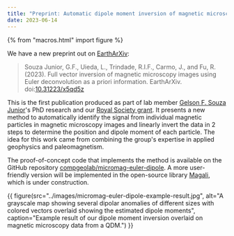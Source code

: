 ```yaml
---
title: "Preprint: Automatic dipole moment inversion of magnetic microscopy images"
date: 2023-06-14
---
```


{% from "macros.html" import figure %}

We have a new preprint out on [EarthArXiv](https://eartharxiv.org/):

> Souza Junior, G.F., Uieda, L., Trindade, R.I.F., Carmo, J., and Fu, R.
> (2023). Full vector inversion of magnetic microscopy images using Euler
> deconvolution as a priori information. EarthArXiv.
> doi:[10.31223/x5qd5z](https://doi.org/10.31223/x5qd5z)

This is the first publication produced as part of lab member
[Gelson F. Souza Junior](../team#Souza-junior)'s PhD research
and our [Royal Society grant](rsoc-mag-microscopy-2022.html).
It presents a new method to automatically identify the signal from individual
magnetic particles in magnetic microscopy images and linearly invert the data
in 2 steps to determine the position and dipole moment of each particle.
The idea for this work came from combining the group's expertise in applied
geophysics and paleomagnetism.

The proof-of-concept code that implements the method is available on the
GitHub repository [compgeolab/micromag-euler-dipole](https://github.com/compgeolab/micromag-euler-dipole).
A more user-friendly version will be implemented in the open-source library
[Magali](https://github.com/compgeolab/magali), which is under construction.

{{ figure(src="../images/micromag-euler-dipole-example-result.jpg", alt="A grayscale map showing several dipolar anomalies of different sizes with colored vectors overlaid showing the estimated dipole moments", caption="Example result of our dipole moment inversion overlaid on magnetic microscopy data from a QDM.") }}

